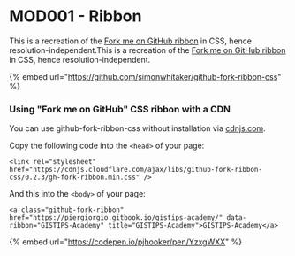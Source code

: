 # MOD001 - Ribbon

This is a recreation of the [Fork me on GitHub ribbon](https://github.com/blog/273-github-ribbons) in CSS, hence resolution-independent.This is a recreation of the [Fork me on GitHub ribbon](https://github.com/blog/273-github-ribbons) in CSS, hence resolution-independent.

{% embed url="https://github.com/simonwhitaker/github-fork-ribbon-css" %}

### Using "Fork me on GitHub" CSS ribbon with a CDN

You can use github-fork-ribbon-css without installation via [cdnjs.com](https://cdnjs.com/libraries/github-fork-ribbon-css).

Copy the following code into the `<head>` of your page:

```
<link rel="stylesheet" href="https://cdnjs.cloudflare.com/ajax/libs/github-fork-ribbon-css/0.2.3/gh-fork-ribbon.min.css" />
```

And this into the `<body>` of your page:

```
<a class="github-fork-ribbon" href="https://piergiorgio.gitbook.io/gistips-academy/" data-ribbon="GISTIPS-Academy" title="GISTIPS-Academy">GISTIPS-Academy</a>
```

{% embed url="https://codepen.io/pjhooker/pen/YzxgWXX" %}

